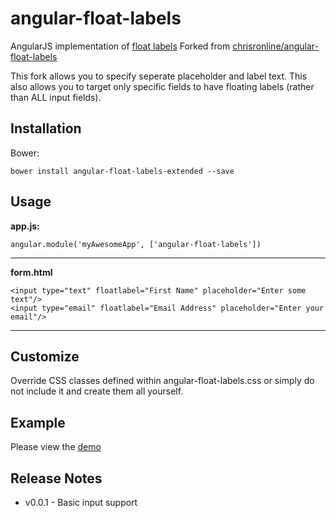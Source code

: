angular-float-labels
=====================

AngularJS implementation of [float labels](http://bradfrostweb.com/blog/post/float-label-pattern/)
Forked from [chrisronline/angular-float-labels](https://github.com/chrisronline/angular-float-labels)

This fork allows you to specify seperate placeholder and label text. This also allows you to target only specific fields to have floating labels (rather than ALL input fields).


Installation
---------
Bower:

    bower install angular-float-labels-extended --save


Usage
---------
**app.js:**

    angular.module('myAwesomeApp', ['angular-float-labels'])
***
**form.html**

    <input type="text" floatlabel="First Name" placeholder="Enter some text"/>
    <input type="email" floatlabel="Email Address" placeholder="Enter your email"/>
***

Customize
-------

Override CSS classes defined within angular-float-labels.css or simply do not include it and create them all yourself.


Example
---------
Please view the [demo](http://www.chrisronline.com/angular-float-labels/index.html)


Release Notes
---------
- v0.0.1 - Basic input support
